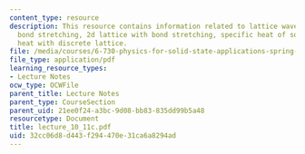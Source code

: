 ```yaml
---
content_type: resource
description: This resource contains information related to lattice waves in 3d crystals,
  bond stretching, 2d lattice with bond stretching, specific heat of solid, and specific
  heat with discrete lattice.
file: /media/courses/6-730-physics-for-solid-state-applications-spring-2003/32cc06d8d443f294470e31ca6a8294ad_lecture_10_11c.pdf
file_type: application/pdf
learning_resource_types:
- Lecture Notes
ocw_type: OCWFile
parent_title: Lecture Notes
parent_type: CourseSection
parent_uid: 21ee0f24-a3bc-9d08-bb83-835dd99b5a48
resourcetype: Document
title: lecture_10_11c.pdf
uid: 32cc06d8-d443-f294-470e-31ca6a8294ad
---
```

